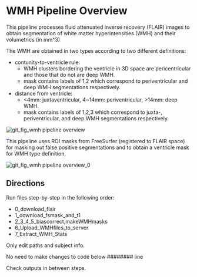 # WMH Pipeline Overview

This pipeline processes fluid attenuated inverse recovery (FLAIR) images to obtain segmentation of white matter hyperintensities (WMH) and their volumetrics (in mm^3)

The WMH are obtained in two types according to two different definitions:
* contunity-to-ventricle rule: 
  * WMH clusters bordering the ventricle in 3D space are pericentricular and those that do not are deep WMH.
  * mask contains labels of 1,2 which correspond to periventricular and deep WMH segmentations respectively.
* distance from ventricle: 
  * <4mm: juxtaventricular, 4~14mm: periventricular, >14mm: deep WMH.
  * mask contains labels of 1,2,3 which correspond to juxta-, periventricular, and deep WMH segmentations respectively. 

![git_fig_wmh pipeline overview](https://user-images.githubusercontent.com/46069735/138241103-d4391085-c831-46ba-8391-6b2e2617c27c.PNG)

This pipeline uses ROI masks from FreeSurfer (registered to FLAIR space) for masking out false positive segmentations and to obtain a ventricle mask for WMH type definition.

![git_fig_wmh pipeline overview_0](https://user-images.githubusercontent.com/46069735/145257844-1f48714d-d3f9-477b-9837-1c2bc985b325.PNG)


## Directions
Run files step-by-step in the following order:
* 0_download_flair
* 1_download_fsmask_and_t1
* 2_3_4_5_biascorrect,makeWMHmasks
* 6_Upload_WMHfiles_to_server
* 7_Extract_WMH_Stats

Only edit paths and subject info.

No need to make changes to code below ######## line

Check outputs in between steps.
